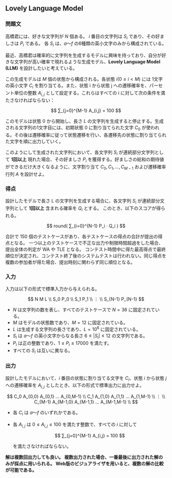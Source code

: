 ## Lovely Language Model

### 問題文

高橋君には、好きな文字列が $N$ 個ある。
$i$ 番目の文字列は $S_i$ であり、その好ましさは $P_i$ である。
各 $S_i$ は、$a$〜$f$ の6種類の英小文字のみから構成されている。

最近、高橋君は確率的に文字列を生成するモデルに興味を持っており、自分が好きな文字列が高い確率で現れるような生成モデル、**Lovely Language Model (LLM)** を設計したいと考えている。

この生成モデルは $M$ 個の状態から構成される。各状態 $i (0 ≤ i < M)$ には 1文字の英小文字 $C_i$ を割り当てる。また、状態 i から状態 j への遷移確率を、パーセント単位の整数 $A_{i,j}$ として設定する。これらはすべての i に対して次の条件を満たさなければならない：

$$
∑_{j=0}^{M-1} A_{i,j} = 100
$$

このモデルは状態 $0$ から開始し、長さ $L$ の文字列を生成すると停止する。生成される文字列の1文字目には、初期状態 $0$ に割り当てられた文字 $C_0$ が使われる。その後は遷移確率に従って状態遷移を行い、各遷移先の状態に割り当てられた文字を順に出力していく。

このようにして生成された文字列において、各文字列 $S_i$ が連続部分文字列として **1回以上** 現れた場合、その好ましさ $P_i$ を獲得する。好ましさの総和の期待値ができるだけ大きくなるように、文字割り当て $C_0, C_1, …, C_{M-1}$ および遷移確率行列 $A$ を設計せよ。

### 得点

設計したモデルで長さ L の文字列を生成する場合に、各文字列 $S_i$ が連続部分文字列として **1回以上** 含まれる確率を $Q_i$ とする。
このとき、以下のスコアが得られる。

$$
round( ∑_{i=0}^{N-1} P_i · Q_i )
$$

合計で 150 個のテストケースがあり、各テストケースの得点の合計が提出の得点となる。
一つ以上のテストケースで不正な出力や制限時間超過をした場合、提出全体の判定が WA や TLE となる。
コンテスト時間中に得た最高得点で最終順位が決定され、コンテスト終了後のシステムテストは行われない。同じ得点を複数の参加者が得た場合、提出時刻に関わらず同じ順位となる。

### 入力

入力は以下の形式で標準入力から与えられる。

$$
N M L \\
S_0 P_0 \\
S_1 P_1 \\
⋮ \\
S_{N-1} P_{N-1}
$$

* $N$ は文字列の数を表し、すべてのテストケースで $N = 36$ に固定されている。
* $M$ はモデルの状態数であり、$M = 12$ に固定されている。
* $L$ は生成する文字列の長さであり、$L = 10^6$ に固定されている。
* $S_i$ は $a$〜$f$ の英小文字からなる長さ $6 ≤ |S_i| ≤ 12$ の文字列である。
* $P_i$ は正の整数であり、$1 ≤ P_i ≤ 17000$ を満たす。
* すべての $S_i$ は互いに異なる。

### 出力

設計したモデルにおいて、$i$ 番目の状態に割り当てる文字を $C_i$、状態 $i$ から状態 $j$ への遷移確率を $A_{i,j}$ としたとき、以下の形式で標準出力に出力せよ。

$$
C_0 A_{0,0} A_{0,1} … A_{0,M-1} \\
C_1 A_{1,0} A_{1,1} … A_{1,M-1} \\
⋮ \\
C_{M-1} A_{M-1,0} A_{M-1,1} … A_{M-1,M-1} \\
$$

* 各 $C_i$ は $a$〜$f$ のいずれかである。
* 各 $A_{i,j}$ は $0 ≤ A_{i,j} ≤ 100$ を満たす整数で、すべての $i$ に対して

  $$
  ∑_{j=0}^{M-1} A_{i,j} = 100
  $$

  を満たさなければならない。

**解は複数回出力しても良い。
複数出力された場合、一番最後に出力された解のみが採点に用いられる。
Web版のビジュアライザを用いると、複数の解の比較が可能である。**
